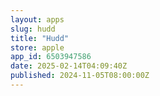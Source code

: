 ```yaml
---
layout: apps
slug: hudd
title: "Hudd"
store: apple
app_id: 6503947586
date: 2025-02-14T04:09:40Z
published: 2024-11-05T08:00:00Z
---
```

